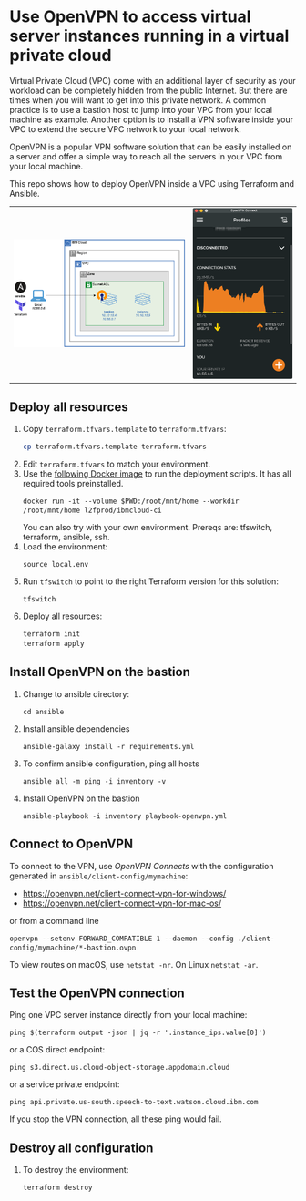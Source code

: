 # Use OpenVPN to access virtual server instances running in a virtual private cloud

Virtual Private Cloud (VPC) come with an additional layer of security as your workload can be completely hidden from the public Internet. But there are times when you will want to get into this private network. A common practice is to use a bastion host to jump into your VPC from your local machine as example. Another option is to install a VPN software inside your VPC to extend the secure VPC network to your local network.

OpenVPN is a popular VPN software solution that can be easily installed on a server and offer a simple way to reach all the servers in your VPC from your local machine.

This repo shows how to deploy OpenVPN inside a VPC using Terraform and Ansible.

<table cellspacing="10" border="0">
  <tr>
    <td>
      <img src="./architecture.png" />
    </td>
    <td>
      <img src="./openvpn.png" />
    </td>
  </tr>
</table>

## Deploy all resources

1. Copy `terraform.tfvars.template` to `terraform.tfvars`:
   ```sh
   cp terraform.tfvars.template terraform.tfvars
   ```
1. Edit `terraform.tfvars` to match your environment.
1. Use the [following Docker image](https://github.com/l2fprod/ibmcloud-ci) to run the deployment scripts. It has all required tools preinstalled.
   ```
   docker run -it --volume $PWD:/root/mnt/home --workdir /root/mnt/home l2fprod/ibmcloud-ci
   ```
   You can also try with your own environment. Prereqs are: tfswitch, terraform, ansible, ssh.
1. Load the environment:
   ```
   source local.env
   ```
1. Run `tfswitch` to point to the right Terraform version for this solution:
   ```
   tfswitch
   ```
1. Deploy all resources:
   ```sh
   terraform init
   terraform apply
   ```

## Install OpenVPN on the bastion

1. Change to ansible directory:
   ```
   cd ansible
   ```
1. Install ansible dependencies
   ```
   ansible-galaxy install -r requirements.yml
   ```
1. To confirm ansible configuration, ping all hosts
   ```
   ansible all -m ping -i inventory -v
   ```
1. Install OpenVPN on the bastion
   ```
   ansible-playbook -i inventory playbook-openvpn.yml
   ```

## Connect to OpenVPN

To connect to the VPN, use _OpenVPN Connects_ with the configuration generated in `ansible/client-config/mymachine`:
- https://openvpn.net/client-connect-vpn-for-windows/
- https://openvpn.net/client-connect-vpn-for-mac-os/

or from a command line
   ```
   openvpn --setenv FORWARD_COMPATIBLE 1 --daemon --config ./client-config/mymachine/*-bastion.ovpn
   ```

To view routes on macOS, use `netstat -nr`. On Linux `netstat -ar`.

## Test the OpenVPN connection

Ping one VPC server instance directly from your local machine:
```
ping $(terraform output -json | jq -r '.instance_ips.value[0]')
```

or a COS direct endpoint:
```
ping s3.direct.us.cloud-object-storage.appdomain.cloud
```

or a service private endpoint:
```
ping api.private.us-south.speech-to-text.watson.cloud.ibm.com
```

If you stop the VPN connection, all these ping would fail.

## Destroy all configuration

1. To destroy the environment:
   ```sh
   terraform destroy
   ```
